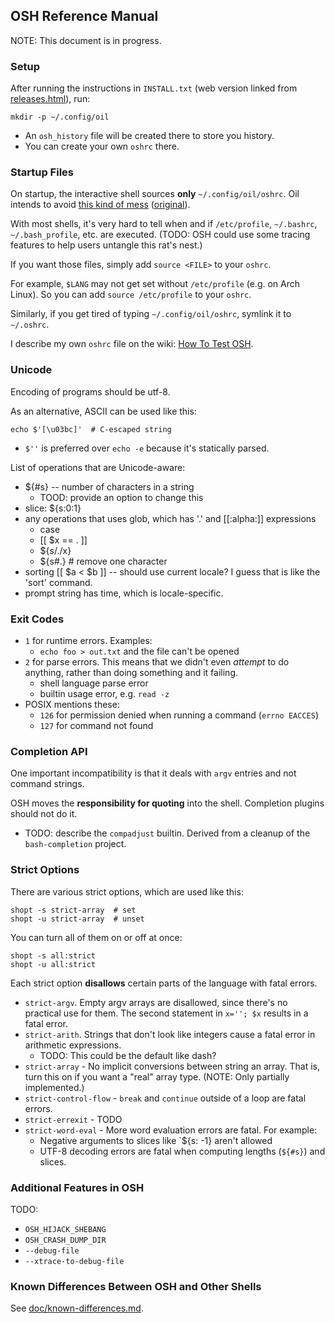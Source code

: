 OSH Reference Manual
--------------------

NOTE: This document is in progress.

### Setup

After running the instructions in `INSTALL.txt` (web version linked from
[releases.html](https://www.oilshell.org/releases.html)), run:

    mkdir -p ~/.config/oil

- An `osh_history` file will be created there to store you history.
- You can create your own `oshrc` there.

### Startup Files

On startup, the interactive shell sources **only** `~/.config/oil/oshrc`.  Oil
intends to avoid [this kind of mess][mess] ([original][]).

With most shells, it's very hard to tell when and if `/etc/profile`,
`~/.bashrc`, `~/.bash_profile`, etc. are executed.  (TODO: OSH could use some
tracing features to help users untangle this rat's nest.)

If you want those files, simply add `source <FILE>` to your `oshrc`.

For example, `$LANG` may not get set without `/etc/profile` (e.g. on Arch
Linux).  So you can add `source /etc/profile` to your `oshrc`.

Similarly, if you get tired of typing `~/.config/oil/oshrc`, symlink it to
`~/.oshrc`.

[mess]: https://shreevatsa.wordpress.com/2008/03/30/zshbash-startup-files-loading-order-bashrc-zshrc-etc/

[original]: http://www.solipsys.co.uk/new/BashInitialisationFiles.html

I describe my own `oshrc` file on the wiki: [How To Test
OSH](https://github.com/oilshell/oil/wiki/How-To-Test-OSH).


### Unicode

Encoding of programs should be utf-8.

As an alternative, ASCII can be used like this:

    echo $'[\u03bc]'  # C-escaped string

- `$''` is preferred over `echo -e` because it's statically parsed.

List of operations that are Unicode-aware:

- ${#s} -- number of characters in a string
  - TOOD: provide an option to change this
- slice: ${s:0:1}
- any operations that uses glob, which has '.' and [[:alpha:]] expressions
  - case
  - [[ $x == . ]]
  - ${s/./x}
  - ${s#.}  # remove one character
- sorting [[ $a < $b ]] -- should use current locale?  I guess that is like the
  'sort' command.
- prompt string has time, which is locale-specific.


### Exit Codes

- `1` for runtime errors.  Examples:
  - `echo foo > out.txt` and the file can't be opened
- `2` for parse errors.  This means that we didn't even *attempt* to do
  anything, rather than doing something and it failing.
  - shell language parse error
  - builtin usage error, e.g. `read -z`
- POSIX mentions these:
  - `126` for permission denied when running a command (`errno EACCES`)
  - `127` for command not found

### Completion API

One important incompatibility is that it deals with `argv` entries and not
command strings.

OSH moves the **responsibility for quoting** into the shell.  Completion
plugins should not do it.

- TODO: describe the `compadjust` builtin.  Derived from a cleanup of the
  `bash-completion` project.


### Strict Options

There are various strict options, which are used like this:

    shopt -s strict-array  # set
    shopt -u strict-array  # unset

You can turn all of them on or off at once:

    shopt -s all:strict
    shopt -u all:strict

Each strict option **disallows** certain parts of the language with fatal
errors.

- `strict-argv`.  Empty argv arrays are disallowed, since there's no practical
  use for them.  The second statement in `x=''; $x` results in a fatal error.
- `strict-arith`.  Strings that don't look like integers cause a fatal error in
  arithmetic expressions.
  - TODO: This could be the default like dash?
- `strict-array` - No implicit conversions between string an array.  That is,
  turn this on if you want a "real" array type.  (NOTE: Only partially
  implemented.)
- `strict-control-flow` - `break` and `continue` outside of a loop are fatal
  errors.
- `strict-errexit` - TODO
- `strict-word-eval` - More word evaluation errors are fatal.  For example:
  - Negative arguments to slices like `${s: -1} aren't allowed
  - UTF-8 decoding errors are fatal when computing lengths (`${#s}`) and
    slices.


### Additional Features in OSH

TODO:

- `OSH_HIJACK_SHEBANG`
- `OSH_CRASH_DUMP_DIR`
- `--debug-file`
- `--xtrace-to-debug-file`

### Known Differences Between OSH and Other Shells

See [doc/known-differences.md][].

[doc/known-differences.md]: ./known-differences.md

